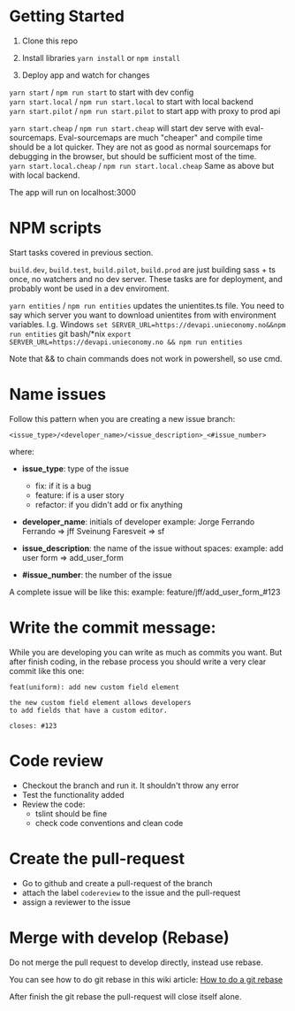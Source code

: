 # Getting Started

1. Clone this repo

2. Install libraries `yarn install` or `npm install`

3. Deploy app and watch for changes

`yarn start` / `npm run start` to start with dev config</br>
`yarn start.local` / `npm run start.local` to start with local backend</br>
`yarn start.pilot` / `npm run start.pilot` to start app with proxy to prod api</br>

`yarn start.cheap` / `npm run start.cheap` will start dev serve with eval-sourcemaps. Eval-sourcemaps are much "cheaper" and compile time should be a lot quicker. They are not as good as normal sourcemaps for debugging in the browser, but should be sufficient most of the time. </br>
`yarn start.local.cheap` / `npm run start.local.cheap` Same as above but with local backend.</br>


The app will run on localhost:3000</br>

# NPM scripts
Start tasks covered in previous section. </br>

`build.dev`, `build.test`, `build.pilot`, `build.prod` are just building sass + ts once, no watchers and no dev server. These tasks are for deployment, and probably wont be used in a dev enviroment. </br>

`yarn entities` / `npm run entities` updates the unientites.ts file. You need to say which server you want to download unientites from with environment variables.
I.g.
Windows `set SERVER_URL=https://devapi.unieconomy.no&&npm run entities`
git bash/*nix `export SERVER_URL=https://devapi.unieconomy.no && npm run entities`

Note that && to chain commands does not work in powershell, so use cmd.

# Name issues

Follow this pattern when you are creating a new issue branch:

`<issue_type>/<developer_name>/<issue_description>_<#issue_number>`

where:

- **issue_type**: type of the issue
    - fix: if it is a bug
    - feature: if is a user story
    - refactor: if you didn't add or fix anything

- **developer_name**: initials of developer
    example:    Jorge Ferrando Ferrando => jff
                Sveinung Faresveit => sf

- **issue_description**: the name of the issue without spaces:
    example: add user form => add_user_form

- **#issue_number**: the number of the issue

A complete issue will be like this:
    example: feature/jff/add_user_form_#123

# Write the commit message:
While you are developing you can write as much as commits you want. But after finish coding, in the rebase process you
should write a very clear commit like this one:

```
feat(uniform): add new custom field element

the new custom field element allows developers
to add fields that have a custom editor.

closes: #123
```

# Code review

- Checkout the branch and run it. It shouldn't throw any error
- Test the functionality added
- Review the code:
    - tslint should be fine
    - check code conventions and clean code

# Create the pull-request

- Go to github and create a pull-request of the branch
- attach the label `codereview` to the issue and the pull-request
- assign a reviewer to the issue

# Merge with develop (Rebase)

Do not merge the pull request to develop directly, instead use rebase.

You can see how to do git rebase in this wiki article:
[How to do a git rebase](https://github.com/unimicro/AppFrontend/wiki/How-to-do-a-git-rebase)

After finish the git rebase the pull-request will close itself alone.
